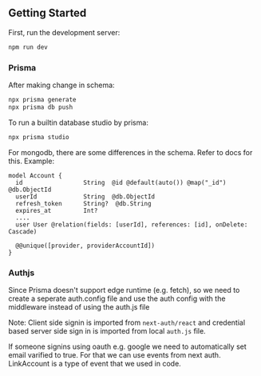 ## Getting Started

First, run the development server:

```bash
npm run dev

```

### Prisma

After making change in schema:

```bash
npx prisma generate
npx prisma db push
```

To run a builtin database studio by prisma:

```bash
npx prisma studio
```

For mongodb, there are some differences in the schema. Refer to docs for this. Example:

```
model Account {
  id                 String  @id @default(auto()) @map("_id") @db.ObjectId
  userId             String  @db.ObjectId
  refresh_token      String?  @db.String
  expires_at         Int?
  ....
  user User @relation(fields: [userId], references: [id], onDelete: Cascade)

  @@unique([provider, providerAccountId])
}
```

### Authjs

Since Prisma doesn't support edge runtime (e.g. fetch), so we need to create a seperate auth.config file and use the auth config with the middleware instead of using the auth.js file

Note: Client side signin is imported from `next-auth/react` and credential based server side sign in is imported from local `auth.js` file.

If someone signins using oauth e.g. google we need to automatically set email varified to true. For that we can use events from next auth. LinkAccount is a type of event that we used in code.
